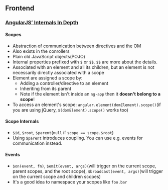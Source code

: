 ## Frontend

### [AngularJS’ Internals In Depth](http://www.smashingmagazine.com/2015/01/angularjs-internals-in-depth/)

#### Scopes

* Abstraction of communication between directives and the OM
* Also exists in the conrollers
* Plain old JavaScript objects(POJO)
* Internal properties prefixed with `$` or `$$`. `$$` are more about the details.
* Associated with an element and all its children, but an element is not necessarily directly associated with a scope
* Element are assigned a scope by:
  * Adding a controller/directive to an element
  * Inheriting from its parent
  * Note if the element isn't inside an `ng-app` then it **doesn't belong to a scope**!
* To access an element's scope: `angular.element(domElement).scope()`(if you are using jQuery, `$(domElement).scope()` works too)

#### Scope Internals

* `$id`, `$root`, `$parent`(`null` if `scope == scope.$root`)
* Using `$parent` introduces coupling. You can use e.g. events for communication instead.

#### Events

* `$on(event, fn)`, `$emit(event, args)`(will trigger on the current scope, parent scopes, and the root scope), `$broadcast(event, args)`(will trigger on the current scope and children scopes)
* It's a good idea to namespace your scopes like `foo.bar`